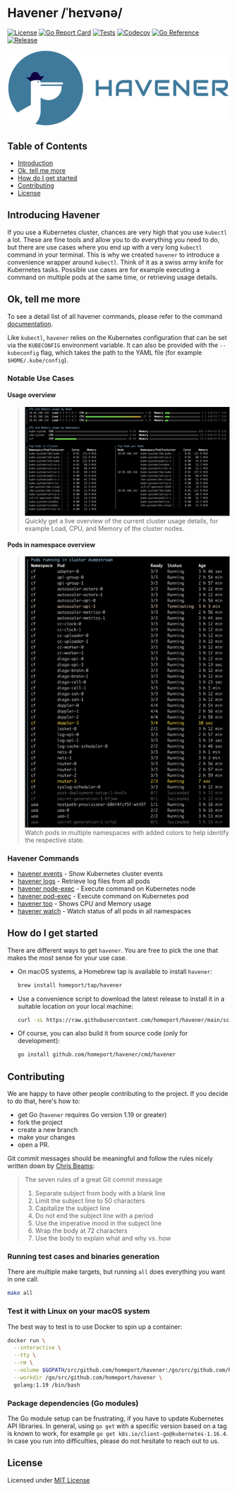 # Havener /ˈheɪvənə/

[![License](https://img.shields.io/github/license/homeport/havener.svg)](https://github.com/homeport/havener/blob/main/LICENSE)
[![Go Report Card](https://goreportcard.com/badge/github.com/homeport/havener)](https://goreportcard.com/report/github.com/homeport/havener)
[![Tests](https://github.com/homeport/havener/workflows/Tests/badge.svg)](https://github.com/homeport/havener/actions?query=workflow%3A%22Tests%22)
[![Codecov](https://img.shields.io/codecov/c/github/homeport/havener/main.svg)](https://codecov.io/gh/homeport/havener)
[![Go Reference](https://pkg.go.dev/badge/github.com/homeport/havener.svg)](https://pkg.go.dev/github.com/homeport/havener)
[![Release](https://img.shields.io/github/release/homeport/havener.svg)](https://github.com/homeport/havener/releases/latest)

![havener](.docs/images/logo.png?raw=true "Havener logo - a pelican with pirate hat")

## Table of Contents

- [Introduction](#introducing-havener)
- [Ok, tell me more](#ok-tell-me-more)
- [How do I get started](#how-do-i-get-started)
- [Contributing](#contributing)
- [License](#license)

## Introducing Havener

If you use a Kubernetes cluster, chances are very high that you use `kubectl` a lot. These are fine tools and allow you to do everything you need to do, but there are use cases where you end up with a very long `kubectl` command in your terminal. This is why we created `havener` to introduce a convenience wrapper around `kubectl`. Think of it as a swiss army knife for Kubernetes tasks. Possible use cases are for example executing a command on multiple pods at the same time, or retrieving usage details.

## Ok, tell me more

To see a detail list of all havener commands, please refer to the command [documentation](/.docs/commands/havener.md).

Like `kubectl`, `havener` relies on the Kubernetes configuration that can be set via the `KUBECONFIG` environment variable. It can also be provided with the `--kubeconfig` flag, which takes the path to the YAML file (for example `$HOME/.kube/config`).

### Notable Use Cases

#### Usage overview

> ![havener](.docs/images/havener-top.png?raw=true "Havener terminal screenshot of top command")
> Quickly get a live overview of the current cluster usage details, for example Load, CPU, and Memory of the cluster nodes.

#### Pods in namespace overview

> ![havener](.docs/images/havener-watch.png?raw=true "Havener terminal screenshot of watch command")
> Watch pods in multiple namespaces with added colors to help identify the respective state.

### Havener Commands

- [havener events](.docs/commands/havener_events.md) - Show Kubernetes cluster events
- [havener logs](.docs/commands/havener_logs.md) - Retrieve log files from all pods
- [havener node-exec](.docs/commands/havener_node-exec.md) - Execute command on Kubernetes node
- [havener pod-exec](.docs/commands/havener_pod-exec.md) - Execute command on Kubernetes pod
- [havener top](.docs/commands/havener_top.md) - Shows CPU and Memory usage
- [havener watch](.docs/commands/havener_watch.md) - Watch status of all pods in all namespaces

## How do I get started

There are different ways to get `havener`. You are free to pick the one that makes the most sense for your use case.

- On macOS systems, a Homebrew tap is available to install `havener`:

  ```sh
  brew install homeport/tap/havener
  ```

- Use a convenience script to download the latest release to install it in a suitable location on your local machine:

  ```sh
  curl -sL https://raw.githubusercontent.com/homeport/havener/main/scripts/download-latest.sh | bash
  ```

- Of course, you can also build it from source code (only for development):

  ```sh
  go install github.com/homeport/havener/cmd/havener
  ```

## Contributing

We are happy to have other people contributing to the project. If you decide to do that, here's how to:

- get Go (`havener` requires Go version 1.19 or greater)
- fork the project
- create a new branch
- make your changes
- open a PR.

Git commit messages should be meaningful and follow the rules nicely written down by [Chris Beams](https://chris.beams.io/posts/git-commit/):
> The seven rules of a great Git commit message
>
> 1. Separate subject from body with a blank line
> 1. Limit the subject line to 50 characters
> 1. Capitalize the subject line
> 1. Do not end the subject line with a period
> 1. Use the imperative mood in the subject line
> 1. Wrap the body at 72 characters
> 1. Use the body to explain what and why vs. how

### Running test cases and binaries generation

There are multiple make targets, but running `all` does everything you want in one call.

```sh
make all
```

### Test it with Linux on your macOS system

The best way to test is to use Docker to spin up a container:

```sh
docker run \
  --interactive \
  --tty \
  --rm \
  --volume $GOPATH/src/github.com/homeport/havener:/go/src/github.com/homeport/havener \
  --workdir /go/src/github.com/homeport/havener \
  golang:1.19 /bin/bash
```

### Package dependencies (Go modules)

The Go module setup can be frustrating, if you have to update Kubernetes API libraries. In general, using `go get` with a specific version based on a tag is known to work, for example `go get k8s.io/client-go@kubernetes-1.16.4`. In case you run into difficulties, please do not hesitate to reach out to us.

## License

Licensed under [MIT License](https://github.com/homeport/havener/blob/main/LICENSE)
